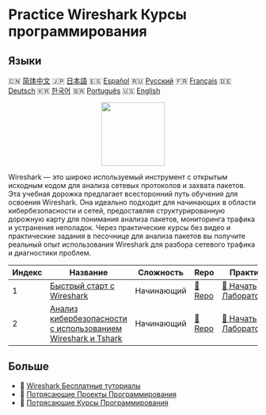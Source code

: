 # Practice Wireshark Курсы программирования

## Языки

🇨🇳 [简体中文](README_zh.md) 🇯🇵 [日本語](README_ja.md) 🇪🇸 [Español](README_es.md) 🇷🇺 [Русский](README_ru.md) 🇫🇷 [Français](README_fr.md) 🇩🇪 [Deutsch](README_de.md) 🇰🇷 [한국어](README_ko.md) 🇧🇷 [Português](README_pt.md) 🇺🇸 [English](README.md) 

<div align="center">
<img width="128px" src="https://file.labex.io/path/OuFutztV2dPZ.png">
</div>

Wireshark — это широко используемый инструмент с открытым исходным кодом для анализа сетевых протоколов и захвата пакетов. Эта учебная дорожка предлагает всесторонний путь обучения для освоения Wireshark. Она идеально подходит для начинающих в области кибербезопасности и сетей, предоставляя структурированную дорожную карту для понимания анализа пакетов, мониторинга трафика и устранения неполадок. Через практические курсы без видео и практические задания в песочнице для анализа пакетов вы получите реальный опыт использования Wireshark для разбора сетевого трафика и диагностики проблем.

|   Индекс | Название                                                                                                                                     | Сложность   | Repo                                                                                      | Практика                                                                                              |
|----------|----------------------------------------------------------------------------------------------------------------------------------------------|-------------|-------------------------------------------------------------------------------------------|-------------------------------------------------------------------------------------------------------|
|        1 | [Быстрый старт с Wireshark](https://labex.io/ru/courses/quick-start-with-wireshark)                                                          | Начинающий  | [🔗 Repo](https://github.com/labex-labs/quick-start-with-wireshark)                       | [🚀 Начать Лабораторию](https://labex.io/ru/courses/quick-start-with-wireshark)                       |
|        2 | [Анализ кибербезопасности с использованием Wireshark и Tshark](https://labex.io/ru/courses/cybersecurity-analysis-with-wireshark-and-tshark) | Начинающий  | [🔗 Repo](https://github.com/labex-labs/cybersecurity-analysis-with-wireshark-and-tshark) | [🚀 Начать Лабораторию](https://labex.io/ru/courses/cybersecurity-analysis-with-wireshark-and-tshark) |

## Больше

- 🔗 [Wireshark Бесплатные туториалы](https://github.com/labex-labs/wireshark-free-tutorials)
- 🔗 [Потрясающие Проекты Программирования](https://github.com/labex-labs/awesome-programming-projects)
- 🔗 [Потрясающие Курсы Программирования](https://github.com/labex-labs/awesome-programming-courses)


